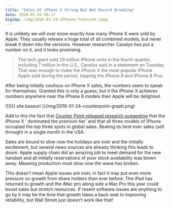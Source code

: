 ```yaml
---
title: "Sales Of iPhone X Strong But Not Record Breaking"
date: 2018-01-24 09:17
bigimg: /img/2018-01-24-iPhonex-featured.jpeg
---
```

It is unlikely we will ever know exactly how many iPhone X were sold by Apple. They usually release a huge total of all combined models, but never break it down into the versions. However researcher Canalys *has* put a number on it, and it looks promising.

> The tech giant sold 29 million iPhone units in the fourth quarter, including 7 million in the U.S., Canalys said in a statement on Tuesday. That was enough to make the iPhone X the most popular iPhone Apple sold during the period, topping the iPhone 8 and iPhone 8 Plus.

After being initially cautious on iPhone X sales, the numbers seem to speak for themselves. Granted this is only a guess, but it the iPhone X achieves numbers anywhere near the iPhone 8 models then Apple will be delighted.

![]({{ site.baseurl }}/img/2018-01-24-counterpoint-graph.png)

Add to this the fact that [Counter Point released research suggesting](https://www.counterpointresearch.com/global-top-selling-smartphones-november-2017/) that the iPhone X ‘ dominated the premium tier’ and that all three models of iPhone occupied the top three spots in global sales. Beating its best ever sales (sell through) in a single month in the USA.

Sales are bound to slow now the holidays are over and the initially excitement, but several news sources are already thinking this leads to doom. Apple supply chain did an amazing job to meet demand for the new handset and all initially reservations of poor stock availability was blown away. Meaning production must slow now the wave has broken.

This doesn’t mean Apple issues are over, in fact it may put even more pressure on growth from share holders than ever before. The iPad has returned to growth and the iMac pro along side a Mac Pro this year could boost sales but stretch resources.  If resent software issues are anything to go by it may be the time that growth takes a back seat to improving reliability, but Wall Street just doesn’t work like that!